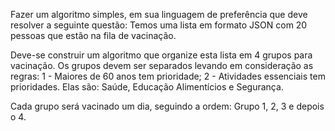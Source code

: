 Fazer um algoritmo simples, em sua linguagem de preferência que deve resolver a seguinte questão:
Temos uma lista em formato JSON com 20 pessoas que estão na fila de vacinação.

Deve-se construir um algoritmo que organize esta lista em 4 grupos para vacinação.
Os grupos devem ser separados levando em consideração as regras:
1 -	Maiores de 60 anos tem prioridade;
2 -	Atividades essenciais tem prioridades. Elas são: Saúde, Educação Alimentícios e Segurança.

Cada grupo será vacinado um dia, seguindo a ordem: Grupo 1, 2, 3 e depois o 4.
